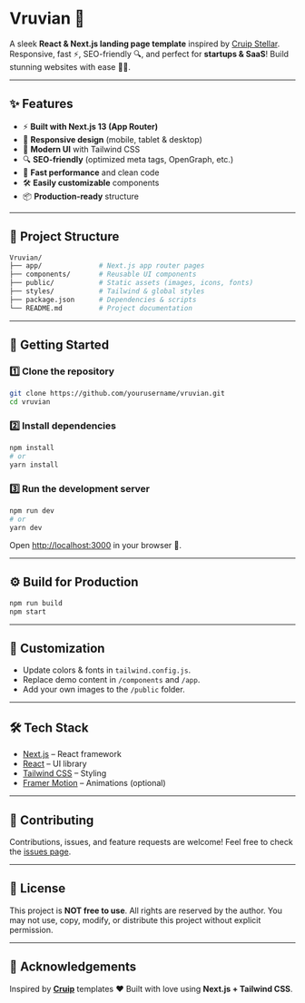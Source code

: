 # Vruvian 🚀

A sleek **React & Next.js landing page template** inspired by [Cruip Stellar]([https://cruip.com](https://cruip.com/demos/stellar/)).
Responsive, fast ⚡️, SEO-friendly 🔍, and perfect for **startups & SaaS**!
Build stunning websites with ease 🎨✨.

---

## ✨ Features

* ⚡️ **Built with Next.js 13 (App Router)**
* 📱 **Responsive design** (mobile, tablet & desktop)
* 🎨 **Modern UI** with Tailwind CSS
* 🔍 **SEO-friendly** (optimized meta tags, OpenGraph, etc.)
* 🚀 **Fast performance** and clean code
* 🛠️ **Easily customizable** components
* 📦 **Production-ready** structure

---

## 📂 Project Structure

```bash
Vruvian/
├── app/              # Next.js app router pages
├── components/       # Reusable UI components
├── public/           # Static assets (images, icons, fonts)
├── styles/           # Tailwind & global styles
├── package.json      # Dependencies & scripts
└── README.md         # Project documentation
```

---

## 🚀 Getting Started

### 1️⃣ Clone the repository

```bash
git clone https://github.com/yourusername/vruvian.git
cd vruvian
```

### 2️⃣ Install dependencies

```bash
npm install
# or
yarn install
```

### 3️⃣ Run the development server

```bash
npm run dev
# or
yarn dev
```

Open [http://localhost:3000](http://localhost:3000) in your browser 🚀.

---

## ⚙️ Build for Production

```bash
npm run build
npm start
```

---

## 🎨 Customization

* Update colors & fonts in `tailwind.config.js`.
* Replace demo content in `/components` and `/app`.
* Add your own images to the `/public` folder.

---

## 🛠️ Tech Stack

* [Next.js](https://nextjs.org/) – React framework
* [React](https://reactjs.org/) – UI library
* [Tailwind CSS](https://tailwindcss.com/) – Styling
* [Framer Motion](https://www.framer.com/motion/) – Animations (optional)

---

## 🤝 Contributing

Contributions, issues, and feature requests are welcome!
Feel free to check the [issues page](https://github.com/yourusername/vruvian/issues).

---

## 📜 License

This project is **NOT free to use**.
All rights are reserved by the author. You may not use, copy, modify, or distribute this project without explicit permission.

---

## 🙌 Acknowledgements

Inspired by **[Cruip](https://cruip.com/)** templates ❤️
Built with love using **Next.js + Tailwind CSS**.

